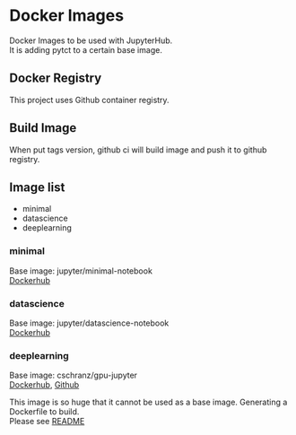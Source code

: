 # Docker Images
Docker Images to be used with JupyterHub.  
It is adding pytct to a certain base image.  

## Docker Registry
This project uses Github container registry.  

## Build Image
When put tags version, github ci will build image and push it to github registry.

## Image list
- minimal
- datascience
- deeplearning

### minimal
Base image: jupyter/minimal-notebook  
[Dockerhub](https://hub.docker.com/r/jupyter/minimal-notebook)

### datascience
Base image: jupyter/datascience-notebook  
[Dockerhub](https://hub.docker.com/r/jupyter/datascience-notebook)

### deeplearning
Base image: cschranz/gpu-jupyter  
[Dockerhub](https://hub.docker.com/r/jupyter/datascience-notebook), [Github](https://github.com/iot-salzburg/gpu-jupyter)  

This image is so huge that it cannot be used as a base image.
Generating a Dockerfile to build.  
Please see [README](./deeplearning/README.md)
